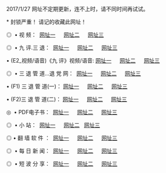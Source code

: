 2017/1/27 网址不定期更新，连不上时，请不同时间再试试。
<p> * 封锁严重！ 请记的收藏此网址！ </p>
<p>◎   • 视 频： 
<a href="http://ma.marylandbass.com/tv/" target="_blank">网址一</a> 　 
<a href="http://ma.marylandbass.com/9018.html" target="_blank">网址二</a> 　 
<a href="http://ma.marylandbass.com/9449.html" target="_blank">网址三</a></p>
<p>◎   • 九 评.三 退：  
<a href="http://ma.marylandbass.com/tt/" target="_blank">网址一</a> 　 
<a href="http://ma.marylandbass.com/v2/" target="_blank">网址二</a> 　 
<a href="http://ma.marylandbass.com/t/" target="_blank">网址三</a> 　</p>
<p>  • (E2_视频/语音)《九 评》视频/语音: 
<a href="http://ma.marylandbass.com/7738.html" target="_blank">网址一</a> 　 
<a href="http://ma.marylandbass.com/7614.html" target="_blank">网址二</a> 　 
<a href="http://ma.marylandbass.com/7633.html" target="_blank">网址三</a></p>
<p>◎   • 三 退 管 道...退 党 网：  
<a href="http://ma.marylandbass.com/go/8/" target="_blank">网址一</a> 　 
<a href="http://ma.marylandbass.com/go/8/" target="_blank">网址二</a> 　 
<a href="http://ma.marylandbass.com/go/8/" target="_blank">网址三</a></p>
<p>  • (F1) 三 退 管 道(一)： 
<a href="http://ma.marylandbass.com/dd/" target="_blank">网址一</a> 　 
<a href="http://ma.marylandbass.com/dd/" target="_blank">网址二</a> 　 
<a href="http://ma.marylandbass.com/dd/" target="_blank">网址三</a></p>
<p>  • (F2)三 退 管 道(二)： 
<a href="http://ma.marylandbass.com/d/" target="_blank">网址一</a> 　 
<a href="http://ma.marylandbass.com/d/" target="_blank">网址二</a> 　 
<a href="http://ma.marylandbass.com/d/" target="_blank">网址三</a></p>
<p>◎   • PDF电子书：  
<a href="http://ma.marylandbass.com/p/" target="_blank">网址一</a> 　 
<a href="http://ma.marylandbass.com/p/" target="_blank">网址二</a> 　 
<a href="http://ma.marylandbass.com/p/" target="_blank">网址三</a></p>
<p>◎ </span>  •  小 站：  
<a href="http://ma.marylandbass.com/" target="_blank">网址一</a> 　 
<a href="http://ma.marylandbass.com/" target="_blank">网址二</a>   
<a href="http://ma.marylandbass.com/" target="_blank">网址三</a></p>
<p>◎  • 翻 墙 软 件 ：  
<a href="http://ma.marylandbass.com/ff/" target="_blank">网址一</a> 　 
<a href="http://ma.marylandbass.com/ff/" target="_blank">网址二</a> 　 
<a href="http://ma.marylandbass.com/ff/" target="_blank">网址三</a></p>
<p>◎ </span>  • 每 日 新 闻：  
<a href="http://ma.marylandbass.com/day/" target="_blank">网址一</a> 　 
<a href="http://ma.marylandbass.com/day/" target="_blank">网址二</a> 　 
<a href="http://ma.marylandbass.com/day/" target="_blank">网址三</a></p>
<p>◎ </span>  • 短 波 分 享：  
<a href="http://ma.marylandbass.com/h/" target="_blank">网址一</a> 　 
<a href="http://ma.marylandbass.com/h/" target="_blank">网址二</a> 　 
<a href="http://ma.marylandbass.com/h/" target="_blank">网址三</a></p>
